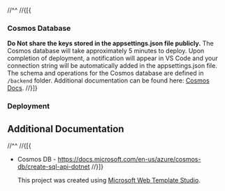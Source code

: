 ﻿//^^
//{[{
### Cosmos Database

**Do Not share the keys stored in the appsettings.json file publicly.**
The Cosmos database will take approximately 5 minutes to deploy. Upon completion of deployment,
a notification will appear in VS Code and your connection string will be automatically added in
the appsettings.json file. The schema and operations for the Cosmos database are defined in `/backend` folder.
Additional documentation can be found here: [Cosmos Docs](https://github.com/Microsoft/WebTemplateStudio/blob/dev/docs/services/azure-cosmos.md).
//}]}

### Deployment

## Additional Documentation
//^^
//{[{
- Cosmos DB - https://docs.microsoft.com/en-us/azure/cosmos-db/create-sql-api-dotnet
//}]}

  This project was created using [Microsoft Web Template Studio](https://github.com/Microsoft/WebTemplateStudio).
